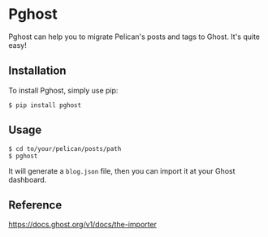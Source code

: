 # Pghost

Pghost can help you to migrate Pelican's posts and tags to Ghost. It's quite easy!

## Installation
To install Pghost, simply use pip:
```
$ pip install pghost
```

## Usage
```
$ cd to/your/pelican/posts/path
$ pghost
```
It will generate a `blog.json` file, then you can import it at your Ghost dashboard.

## Reference
https://docs.ghost.org/v1/docs/the-importer
